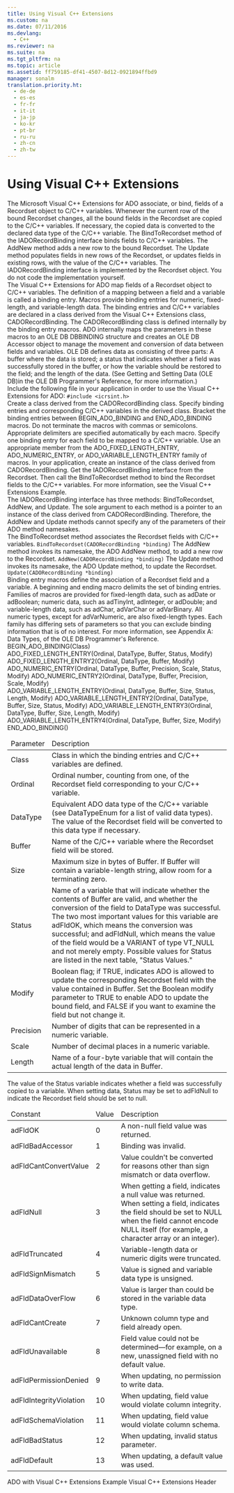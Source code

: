 ```yaml
---
title: Using Visual C++ Extensions
ms.custom: na
ms.date: 07/11/2016
ms.devlang: 
  - C++
ms.reviewer: na
ms.suite: na
ms.tgt_pltfrm: na
ms.topic: article
ms.assetid: ff759185-df41-4507-8d12-0921894ffbd9
manager: sonalm
translation.priority.ht: 
  - de-de
  - es-es
  - fr-fr
  - it-it
  - ja-jp
  - ko-kr
  - pt-br
  - ru-ru
  - zh-cn
  - zh-tw
---
```

# Using Visual C++ Extensions
<?xml version="1.0" encoding="utf-8"?>
<developerReferenceWithoutSyntaxDocument xmlns="http://ddue.schemas.microsoft.com/authoring/2003/5" xmlns:xlink="http://www.w3.org/1999/xlink" xmlns:xsi="http://www.w3.org/2001/XMLSchema-instance" xsi:schemaLocation="http://ddue.schemas.microsoft.com/authoring/2003/5 http://dduestorage.blob.core.windows.net/ddueschema/developer.xsd">
  <introduction />
  <section>
    <title>The IADORecordBinding Interface</title>
    <content>
      <para>The Microsoft Visual C++ Extensions for ADO associate, or bind, fields of a <legacyLink xlink:href="ede1415f-c3df-4cc5-a05b-2576b2b84b60">Recordset</legacyLink> object to C/C++ variables. Whenever the current row of the bound <legacyBold>Recordset</legacyBold> changes, all the bound fields in the <legacyBold>Recordset</legacyBold> are copied to the C/C++ variables. If necessary, the copied data is converted to the declared data type of the C/C++ variable.</para>
      <para>The <legacyBold>BindToRecordset</legacyBold> method of the <legacyBold>IADORecordBinding</legacyBold> interface binds fields to C/C++ variables. The <legacyBold>AddNew</legacyBold> method adds a new row to the bound <legacyBold>Recordset</legacyBold>. The <legacyBold>Update</legacyBold> method populates fields in new rows of the <legacyBold>Recordset</legacyBold>, or updates fields in existing rows, with the value of the C/C++ variables.</para>
      <para>The <legacyBold>IADORecordBinding</legacyBold> interface is implemented by the <legacyBold>Recordset</legacyBold> object. You do not code the implementation yourself.</para>
    </content>
  </section>
  <section>
    <title>Binding Entries</title>
    <content>
      <para>The Visual C++ Extensions for ADO map fields of a <legacyLink xlink:href="ede1415f-c3df-4cc5-a05b-2576b2b84b60">Recordset</legacyLink> object to C/C++ variables. The definition of a mapping between a field and a variable is called a <legacyItalic>binding entry</legacyItalic>. Macros provide binding entries for numeric, fixed-length, and variable-length data. The binding entries and C/C++ variables are declared in a class derived from the Visual C++ Extensions class, <legacyBold>CADORecordBinding</legacyBold>. The <legacyBold>CADORecordBinding</legacyBold> class is defined internally by the binding entry macros.</para>
      <para>ADO internally maps the parameters in these macros to an OLE DB <legacyBold>DBBINDING</legacyBold> structure and creates an OLE DB <legacyBold>Accessor</legacyBold> object to manage the movement and conversion of data between fields and variables. OLE DB defines data as consisting of three parts: A <legacyItalic>buffer</legacyItalic> where the data is stored; a <legacyItalic>status</legacyItalic> that indicates whether a field was successfully stored in the buffer, or how the variable should be restored to the field; and the <legacyItalic>length</legacyItalic> of the data. (See <legacyLink xlink:href="4369708b-c9fb-4d48-a321-bf949b41a369">Getting and Setting Data (OLE DB)</legacyLink>in the OLE DB Programmer's Reference, for more information.)</para>
    </content>
  </section>
  <section>
    <title>Header File</title>
    <content>
      <para>Include the following file in your application in order to use the Visual C++ Extensions for ADO:</para>
      <code>#include &lt;icrsint.h&gt;</code>
    </content>
  </section>
  <section>
    <title>Binding Recordset Fields</title>
    <content>
      <procedure>
        <title>To Bind Recordset Fields to C/C++ Variables</title>
        <steps class="ordered">
          <step>
            <content>
              <para>Create a class derived from the <legacyBold>CADORecordBinding</legacyBold> class.</para>
            </content>
          </step>
          <step>
            <content>
              <para>Specify binding entries and corresponding C/C++ variables in the derived class. Bracket the binding entries between <legacyBold>BEGIN_ADO_BINDING</legacyBold> and <legacyBold>END_ADO_BINDING</legacyBold> macros. Do not terminate the macros with commas or semicolons. Appropriate delimiters are specified automatically by each macro. </para>
              <para>Specify one binding entry for each field to be mapped to a C/C++ variable. Use an appropriate member from the <legacyBold>ADO_FIXED_LENGTH_ENTRY</legacyBold>, <legacyBold>ADO_NUMERIC_ENTRY</legacyBold>, or <legacyBold>ADO_VARIABLE_LENGTH_ENTRY</legacyBold> family of macros. </para>
            </content>
          </step>
          <step>
            <content>
              <para>In your application, create an instance of the class derived from <legacyBold>CADORecordBinding</legacyBold>. Get the <legacyBold>IADORecordBinding</legacyBold> interface from the <legacyBold>Recordset</legacyBold>. Then call the <legacyBold>BindToRecordset</legacyBold> method to bind the <legacyBold>Recordset</legacyBold> fields to the C/C++ variables.</para>
            </content>
          </step>
        </steps>
      </procedure>
      <para>For more information, see the <legacyLink xlink:href="9739c278-582c-402b-a158-7f68a1b2c293">Visual C++ Extensions Example</legacyLink>.</para>
    </content>
  </section>
  <section>
    <title>Interface Methods</title>
    <content>
      <para>The <legacyBold>IADORecordBinding</legacyBold> interface has three methods: <legacyBold>BindToRecordset</legacyBold>, <legacyBold>AddNew</legacyBold>, and <legacyBold>Update</legacyBold>. The sole argument to each method is a pointer to an instance of the class derived from <legacyBold>CADORecordBinding</legacyBold>. Therefore, the <legacyBold>AddNew</legacyBold> and <legacyBold>Update</legacyBold> methods cannot specify any of the parameters of their ADO method namesakes.</para>
    </content>
  </section>
  <section>
    <title>Syntax</title>
    <content>
      <para>The <legacyBold>BindToRecordset</legacyBold> method associates the <legacyBold>Recordset</legacyBold> fields with C/C++ variables.</para>
      <code>BindToRecordset(CADORecordBinding <legacyItalic>*binding</legacyItalic>)</code>
      <para>The <legacyBold>AddNew</legacyBold> method invokes its namesake, the ADO <legacyLink xlink:href="a9f54be9-5763-45d0-a6eb-09981b03bc08">AddNew</legacyLink> method, to add a new row to the <legacyBold>Recordset</legacyBold>.</para>
      <code>AddNew(CADORecordBinding <legacyItalic>*binding</legacyItalic>)</code>
      <para>The <legacyBold>Update</legacyBold> method invokes its namesake, the ADO <legacyLink xlink:href="6b2a9c31-1a7e-40db-8a53-30720d0f6cc1">Update</legacyLink> method, to update the <legacyBold>Recordset</legacyBold>.</para>
      <code>Update(CADORecordBinding <legacyItalic>*binding</legacyItalic>)</code>
    </content>
  </section>
  <section>
    <title>Binding Entry Macros</title>
    <content>
      <para>Binding entry macros define the association of a <legacyBold>Recordset</legacyBold> field and a variable. A beginning and ending macro delimits the set of binding entries.</para>
      <para>Families of macros are provided for fixed-length data, such as <legacyBold>adDate</legacyBold> or <legacyBold>adBoolean</legacyBold>; numeric data, such as <legacyBold>adTinyInt</legacyBold>, <legacyBold>adInteger</legacyBold>, or <legacyBold>adDouble</legacyBold>; and variable-length data, such as <legacyBold>adChar</legacyBold>, <legacyBold>adVarChar</legacyBold> or <legacyBold>adVarBinary</legacyBold>. All numeric types, except for <legacyBold>adVarNumeric</legacyBold>, are also fixed-length types. Each family has differing sets of parameters so that you can exclude binding information that is of no interest.</para>
      <para>For more information, see <legacyLink xlink:href="e3a0533a-2196-4eb0-a31e-92fe9556ada6">Appendix A: Data Types</legacyLink>, of the OLE DB Programmer's Reference.</para>
    </content>
    <sections>
      <section>
        <title>Begin Binding Entries</title>
        <content>
          <para>
            <legacyBold>BEGIN_ADO_BINDING</legacyBold>(<legacyItalic>Class</legacyItalic>)</para>
        </content>
      </section>
      <section>
        <title>Fixed-Length Data</title>
        <content>
          <para>
            <legacyBold>ADO_FIXED_LENGTH_ENTRY</legacyBold>(<legacyItalic>Ordinal, DataType, Buffer, Status, Modify</legacyItalic>)</para>
          <para>
            <legacyBold>ADO_FIXED_LENGTH_ENTRY2</legacyBold>(<legacyItalic>Ordinal, DataType, Buffer, Modify</legacyItalic>)</para>
        </content>
      </section>
      <section>
        <title>Numeric Data</title>
        <content>
          <para>
            <legacyBold>ADO_NUMERIC_ENTRY</legacyBold>(<legacyItalic>Ordinal, DataType, Buffer, Precision, Scale, Status, Modify</legacyItalic>)</para>
          <para>
            <legacyBold>ADO_NUMERIC_ENTRY2</legacyBold>(<legacyItalic>Ordinal, DataType, Buffer, Precision, Scale, Modify</legacyItalic>)</para>
        </content>
      </section>
      <section>
        <title>Variable-Length Data</title>
        <content>
          <para>
            <legacyBold>ADO_VARIABLE_LENGTH_ENTRY</legacyBold>(<legacyItalic>Ordinal, DataType, Buffer, Size, Status, Length, Modify</legacyItalic>)</para>
          <para>
            <legacyBold>ADO_VARIABLE_LENGTH_ENTRY2</legacyBold>(<legacyItalic>Ordinal, DataType, Buffer, Size, Status, Modify</legacyItalic>)</para>
          <para>
            <legacyBold>ADO_VARIABLE_LENGTH_ENTRY3</legacyBold>(<legacyItalic>Ordinal, DataType, Buffer, Size, Length, Modify</legacyItalic>)</para>
          <para>
            <legacyBold>ADO_VARIABLE_LENGTH_ENTRY4</legacyBold>(<legacyItalic>Ordinal, DataType, Buffer, Size, Modify</legacyItalic>)</para>
        </content>
      </section>
      <section>
        <title>End Binding Entries</title>
        <content>
          <para>
            <legacyBold>END_ADO_BINDING</legacyBold>()</para>
          <table xmlns:caps="http://schemas.microsoft.com/build/caps/2013/11">
            <thead>
              <tr>
                <TD>
                  <para>Parameter</para>
                </TD>
                <TD>
                  <para>Description</para>
                </TD>
              </tr>
            </thead>
            <tbody>
              <tr>
                <TD>
                  <para>
                    <legacyItalic>Class</legacyItalic>
                  </para>
                </TD>
                <TD>
                  <para>Class in which the binding entries and C/C++ variables are defined. </para>
                </TD>
              </tr>
              <tr>
                <TD>
                  <para>
                    <legacyItalic>Ordinal</legacyItalic>
                  </para>
                </TD>
                <TD>
                  <para>Ordinal number, counting from one, of the <legacyBold>Recordset</legacyBold> field corresponding to your C/C++ variable.</para>
                </TD>
              </tr>
              <tr>
                <TD>
                  <para>
                    <legacyItalic>DataType</legacyItalic>
                  </para>
                </TD>
                <TD>
                  <para>Equivalent ADO data type of the C/C++ variable (see <legacyLink xlink:href="2c57eca6-9336-4b06-ba10-9fef5926b1d0">DataTypeEnum</legacyLink> for a list of valid data types). The value of the <legacyBold>Recordset</legacyBold> field will be converted to this data type if necessary.</para>
                </TD>
              </tr>
              <tr>
                <TD>
                  <para>
                    <legacyItalic>Buffer</legacyItalic>
                  </para>
                </TD>
                <TD>
                  <para>Name of the C/C++ variable where the <legacyBold>Recordset</legacyBold> field will be stored.</para>
                </TD>
              </tr>
              <tr>
                <TD>
                  <para>
                    <legacyItalic>Size</legacyItalic>
                  </para>
                </TD>
                <TD>
                  <para>Maximum size in bytes of <legacyItalic>Buffer</legacyItalic>. If <legacyItalic>Buffer </legacyItalic>will contain a variable-length string, allow room for a terminating zero.</para>
                </TD>
              </tr>
              <tr>
                <TD>
                  <para>
                    <legacyItalic>Status</legacyItalic>
                  </para>
                </TD>
                <TD>
                  <para>Name of a variable that will indicate whether the contents of <legacyItalic>Buffer </legacyItalic>are valid, and whether the conversion of the field to <legacyItalic>DataType </legacyItalic>was successful.</para>
                  <para>The two most important values for this variable are <legacyBold>adFldOK</legacyBold>, which means the conversion was successful; and <legacyBold>adFldNull</legacyBold>, which means the value of the field would be a VARIANT of type VT_NULL and not merely empty.</para>
                  <para>Possible values for <legacyItalic>Status </legacyItalic>are listed in the next table, "Status Values."</para>
                </TD>
              </tr>
              <tr>
                <TD>
                  <para>
                    <legacyItalic>Modify</legacyItalic>
                  </para>
                </TD>
                <TD>
                  <para>Boolean flag; if TRUE, indicates ADO is allowed to update the corresponding <legacyBold>Recordset</legacyBold> field with the value contained in <legacyItalic>Buffer</legacyItalic>.</para>
                  <para>Set the Boolean <legacyItalic>modify</legacyItalic> parameter to TRUE to enable ADO to update the bound field, and FALSE if you want to examine the field but not change it.</para>
                </TD>
              </tr>
              <tr>
                <TD>
                  <para>
                    <legacyItalic>Precision</legacyItalic>
                  </para>
                </TD>
                <TD>
                  <para>Number of digits that can be represented in a numeric variable.</para>
                </TD>
              </tr>
              <tr>
                <TD>
                  <para>
                    <legacyItalic>Scale</legacyItalic>
                  </para>
                </TD>
                <TD>
                  <para>Number of decimal places in a numeric variable.</para>
                </TD>
              </tr>
              <tr>
                <TD>
                  <para>
                    <legacyItalic>Length</legacyItalic>
                  </para>
                </TD>
                <TD>
                  <para>Name of a four-byte variable that will contain the actual length of the data in <legacyItalic>Buffer</legacyItalic>.</para>
                </TD>
              </tr>
            </tbody>
          </table>
        </content>
      </section>
    </sections>
  </section>
  <section>
    <title>Status Values</title>
    <content>
      <para>The value of the <legacyItalic>Status</legacyItalic> variable indicates whether a field was successfully copied to a variable.</para>
      <para>When setting data, <legacyItalic>Status </legacyItalic>may be set to <legacyBold>adFldNull</legacyBold> to indicate the <legacyBold>Recordset</legacyBold> field should be set to null.</para>
      <table xmlns:caps="http://schemas.microsoft.com/build/caps/2013/11">
        <thead>
          <tr>
            <TD>
              <para>Constant</para>
            </TD>
            <TD>
              <para>Value</para>
            </TD>
            <TD>
              <para>Description</para>
            </TD>
          </tr>
        </thead>
        <tbody>
          <tr>
            <TD>
              <para>
                <legacyBold>adFldOK</legacyBold>
              </para>
            </TD>
            <TD>
              <para>0</para>
            </TD>
            <TD>
              <para>A non-null field value was returned.</para>
            </TD>
          </tr>
          <tr>
            <TD>
              <para>
                <legacyBold>adFldBadAccessor</legacyBold>
              </para>
            </TD>
            <TD>
              <para>1</para>
            </TD>
            <TD>
              <para>Binding was invalid.</para>
            </TD>
          </tr>
          <tr>
            <TD>
              <para>
                <legacyBold>adFldCantConvertValue</legacyBold>
              </para>
            </TD>
            <TD>
              <para>2</para>
            </TD>
            <TD>
              <para>Value couldn't be converted for reasons other than sign mismatch or data overflow.</para>
            </TD>
          </tr>
          <tr>
            <TD>
              <para>
                <legacyBold>adFldNull</legacyBold>
              </para>
            </TD>
            <TD>
              <para>3</para>
            </TD>
            <TD>
              <para>When getting a field, indicates a null value was returned.</para>
              <para>When setting a field, indicates the field should be set to <legacyBold>NULL</legacyBold> when the field cannot encode <legacyBold>NULL</legacyBold> itself (for example, a character array or an integer).</para>
            </TD>
          </tr>
          <tr>
            <TD>
              <para>
                <legacyBold>adFldTruncated</legacyBold>
              </para>
            </TD>
            <TD>
              <para>4</para>
            </TD>
            <TD>
              <para>Variable-length data or numeric digits were truncated.</para>
            </TD>
          </tr>
          <tr>
            <TD>
              <para>
                <legacyBold>adFldSignMismatch</legacyBold>
              </para>
            </TD>
            <TD>
              <para>5</para>
            </TD>
            <TD>
              <para>Value is signed and variable data type is unsigned.</para>
            </TD>
          </tr>
          <tr>
            <TD>
              <para>
                <legacyBold>adFldDataOverFlow</legacyBold>
              </para>
            </TD>
            <TD>
              <para>6</para>
            </TD>
            <TD>
              <para>Value is larger than could be stored in the variable data type.</para>
            </TD>
          </tr>
          <tr>
            <TD>
              <para>
                <legacyBold>adFldCantCreate</legacyBold>
              </para>
            </TD>
            <TD>
              <para>7</para>
            </TD>
            <TD>
              <para>Unknown column type and field already open.</para>
            </TD>
          </tr>
          <tr>
            <TD>
              <para>
                <legacyBold>adFldUnavailable</legacyBold>
              </para>
            </TD>
            <TD>
              <para>8</para>
            </TD>
            <TD>
              <para>Field value could not be determined—for example, on a new, unassigned field with no default value.</para>
            </TD>
          </tr>
          <tr>
            <TD>
              <para>
                <legacyBold>adFldPermissionDenied</legacyBold>
              </para>
            </TD>
            <TD>
              <para>9</para>
            </TD>
            <TD>
              <para>When updating, no permission to write data.</para>
            </TD>
          </tr>
          <tr>
            <TD>
              <para>
                <legacyBold>adFldIntegrityViolation</legacyBold>
              </para>
            </TD>
            <TD>
              <para>10</para>
            </TD>
            <TD>
              <para>When updating, field value would violate column integrity.</para>
            </TD>
          </tr>
          <tr>
            <TD>
              <para>
                <legacyBold>adFldSchemaViolation</legacyBold>
              </para>
            </TD>
            <TD>
              <para>11</para>
            </TD>
            <TD>
              <para>When updating, field value would violate column schema.</para>
            </TD>
          </tr>
          <tr>
            <TD>
              <para>
                <legacyBold>adFldBadStatus</legacyBold>
              </para>
            </TD>
            <TD>
              <para>12</para>
            </TD>
            <TD>
              <para>When updating, invalid status parameter.</para>
            </TD>
          </tr>
          <tr>
            <TD>
              <para>
                <legacyBold>adFldDefault</legacyBold>
              </para>
            </TD>
            <TD>
              <para>13</para>
            </TD>
            <TD>
              <para>When updating, a default value was used.</para>
            </TD>
          </tr>
        </tbody>
      </table>
    </content>
  </section>
  <relatedTopics>
<link xlink:href="9739c278-582c-402b-a158-7f68a1b2c293">ADO with Visual C++ Extensions Example</link>
<link xlink:href="e492d307-24cb-489c-a5b0-99cdc09b07da">Visual C++ Extensions Header</link>
</relatedTopics>
</developerReferenceWithoutSyntaxDocument>